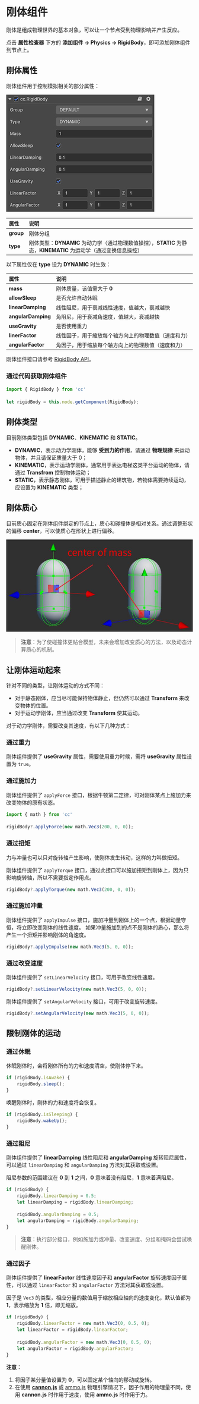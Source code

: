 # 刚体组件

刚体是组成物理世界的基本对象，可以让一个节点受到物理影响并产生反应。

点击 **属性检查器** 下方的 **添加组件 -> Physics -> RigidBody**，即可添加刚体组件到节点上。

## 刚体属性

刚体组件用于控制模拟相关的部分属性：

![rigid-body](img/rigid-body.jpg)

| 属性 | 说明 |
| :---|:--- |
| **group** | 刚体分组 |
| **type**  | 刚体类型：**DYNAMIC** 为动力学（通过物理数值操控），**STATIC** 为静态，**KINEMATIC** 为运动学（通过变换信息操控） |

以下属性仅在 **type** 设为 **DYNAMIC** 时生效：

| 属性 | 说明 |
| :---|:--- |
| **mass** |  刚体质量，该值需大于 **0** |
| **allowSleep** | 是否允许自动休眠 |
| **linearDamping** | 线性阻尼，用于衰减线性速度，值越大，衰减越快 |
| **angularDamping** | 角阻尼，用于衰减角速度，值越大，衰减越快 |
| **useGravity** | 是否使用重力 |
| **linerFactor** | 线性因子，用于缩放每个轴方向上的物理数值（速度和力） |
| **angularFactor** | 角因子，用于缩放每个轴方向上的物理数值（速度和力） |

刚体组件接口请参考 [RigidBody API](__APIDOC__/zh/classes/physics.rigidbody.html)。

### 通过代码获取刚体组件

```ts
import { RigidBody } from 'cc'

let rigidBody = this.node.getComponent(RigidBody);
```

## 刚体类型

目前刚体类型包括 **DYNAMIC**、**KINEMATIC** 和 **STATIC**。

- **DYNAMIC**，表示动力学刚体，能够 **受到力的作用**，请通过 **物理规律** 来运动物体，并且请保证质量大于 0；
- **KINEMATIC**，表示运动学刚体，通常用于表达电梯这类平台运动的物体，请通过 **Transfrom** 控制物体运动；
- **STATIC**，表示静态刚体，可用于描述静止的建筑物，若物体需要持续运动，应设置为 **KINEMATIC** 类型；

## 刚体质心

目前质心固定在刚体组件绑定的节点上，质心和碰撞体是相对关系。通过调整形状的偏移 **center**，可以使质心在形状上进行偏移。

![Centroid](img/center-of-mass.jpg)

> **注意**：为了使碰撞体更贴合模型，未来会增加改变质心的方法，以及动态计算质心的机制。

## 让刚体运动起来

针对不同的类型，让刚体运动的方式不同：

- 对于静态刚体，应当尽可能保持物体静止，但仍然可以通过 **Transform** 来改变物体的位置。
- 对于运动学刚体，应当通过改变 **Transform** 使其运动。

对于动力学刚体，需要改变其速度，有以下几种方式：

### 通过重力

刚体组件提供了 **useGravity** 属性，需要使用重力时候，需将 **useGravity** 属性设置为 `true`。

### 通过施加力

刚体组件提供了 `applyForce` 接口，根据牛顿第二定律，可对刚体某点上施加力来改变物体的原有状态。

```ts
import { math } from 'cc'

rigidBody?.applyForce(new math.Vec3(200, 0, 0));
```

### 通过扭矩

力与冲量也可以只对旋转轴产生影响，使刚体发生转动，这样的力叫做扭矩。

刚体组件提供了 `applyTorque` 接口，通过此接口可以施加扭矩到刚体上，因为只影响旋转轴，所以不需要指定作用点。

```ts
rigidBody?.applyTorque(new math.Vec3(200, 0, 0));
```

### 通过施加冲量

刚体组件提供了 `applyImpulse` 接口，施加冲量到刚体上的一个点，根据动量守恒，将立即改变刚体的线性速度。 如果冲量施加到的点不是刚体的质心，那么将产生一个扭矩并影响刚体的角速度。

```ts
rigidBody?.applyImpulse(new math.Vec3(5, 0, 0));
```

### 通过改变速度

刚体组件提供了 `setLinearVelocity` 接口，可用于改变线性速度。

```ts
rigidBody?.setLinearVelocity(new math.Vec3(5, 0, 0));
```

刚体组件提供了 `setAngularVelocity` 接口，可用于改变旋转速度。

```ts
rigidBody?.setAngularVelocity(new math.Vec3(5, 0, 0));
```

## 限制刚体的运动

### 通过休眠

休眠刚体时，会将刚体所有的力和速度清空，使刚体停下来。

```ts
if (rigidBody.isAwake) {
    rigidBody.sleep();
}
```

唤醒刚体时，刚体的力和速度将会恢复。

```ts
if (rigidBody.isSleeping) {
    rigidBody.wakeUp();
}
```

### 通过阻尼

刚体组件提供了 **linearDamping** 线性阻尼和 **angularDamping** 旋转阻尼属性，可以通过 `linearDamping` 和 `angularDamping` 方法对其获取或设置。

阻尼参数的范围建议在 **0** 到 **1** 之间，**0** 意味着没有阻尼，**1** 意味着满阻尼。

```ts
if (rigidBody) {
    rigidBody.linearDamping = 0.5;
    let linearDamping = rigidBody.linearDamping;

    rigidBody.angularDamping = 0.5;
    let angularDamping = rigidBody.angularDamping;
}
```

> **注意**：执行部分接口，例如施加力或冲量、改变速度、分组和掩码会尝试唤醒刚体。

### 通过因子

刚体组件提供了 **linearFactor** 线性速度因子和 **angularFactor** 旋转速度因子属性，可以通过 `linearFactor` 和 `angularFactor` 方法对其获取或设置。

因子是 `Vec3` 的类型，相应分量的数值用于缩放相应轴向的速度变化，默认值都为 **1**，表示缩放为 **1** 倍，即无缩放。

```ts
if (rigidBody) {
    rigidBody.linearFactor = new math.Vec3(0, 0.5, 0);
    let linearFactor = rigidBody.linearFactor;

    rigidBody.angularFactor = new math.Vec3(0, 0.5, 0);
    let angularFactor = rigidBody.angularFactor;
}
```

**注意**：

1. 将因子某分量值设置为 **0**，可以固定某个轴向的移动或旋转。
2. 在使用 [**cannon.js**](physics-item.md#cannon.js) 或 [ammo.js](physics-item.md#ammo.js) 物理引擎情况下，因子作用的物理量不同，使用 **cannon.js** 时作用于速度，使用 **ammo.js** 时作用于力。
